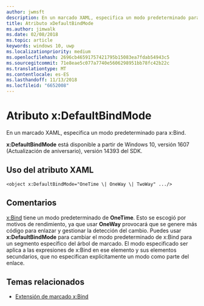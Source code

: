 ```yaml
---
author: jwmsft
description: En un marcado XAML, especifica un modo predeterminado para x:Bind.
title: Atributo xDefaultBindMode
ms.author: jimwalk
ms.date: 02/08/2018
ms.topic: article
keywords: windows 10, uwp
ms.localizationpriority: medium
ms.openlocfilehash: 2696cb46591757421795b15083ea7fdab54943c5
ms.sourcegitcommit: 71e8eae5c077a7740e5606298951bb78fc42b22c
ms.translationtype: MT
ms.contentlocale: es-ES
ms.lasthandoff: 11/13/2018
ms.locfileid: "6652008"
---
```

# <a name="xdefaultbindmode-attribute"></a>Atributo x:DefaultBindMode

En un marcado XAML, especifica un modo predeterminado para x:Bind.

**x:DefaultBindMode** está disponible a partir de Windows 10, versión 1607 (Actualización de aniversario), versión 14393 del SDK.

## <a name="xaml-attribute-usage"></a>Uso del atributo XAML

``` syntax
<object x:DefaultBindMode="OneTime \| OneWay \| TwoWay" .../>
```

## <a name="remarks"></a>Comentarios

[x:Bind](x-bind-markup-extension.md) tiene un modo predeterminado de **OneTime**. Esto se escogió por motivos de rendimiento, ya que usar **OneWay** provocará que se genere más código para enlazar y gestionar la detección del cambio. Puedes usar **x:DefaultBindMode** para cambiar el modo predeterminado de x:Bind para un segmento específico del árbol de marcado. El modo especificado ser aplica a las expresiones de x:Bind en ese elemento y sus elementos secundarios, que no especifican explícitamente un modo como parte del enlace.

## <a name="related-topics"></a>Temas relacionados

* [Extensión de marcado x:Bind](x-bind-markup-extension.md)
